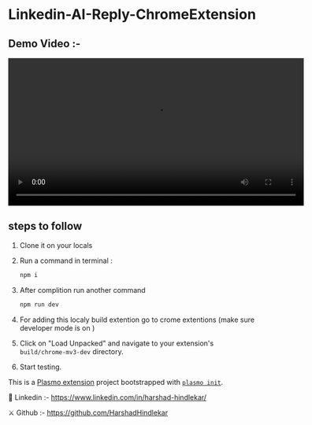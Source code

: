# Linkedin-AI-Reply-ChromeExtension


## Demo Video :- 
<video width="600" controls autoplay>
  <source src="./assets/recording-demo.mp4" type="video/mp4">
  Your browser does not support the video tag.
</video>

## steps to follow 

1. Clone it on your locals

2. Run a command in terminal :
    ```bash
    npm i

3. After complition run another command 
    ```bash
    npm run dev

4. For adding this localy build extention go to crome extentions (make sure developer mode is on )

5. Click on "Load Unpacked" and navigate to your extension's `build/chrome-mv3-dev` directory.

6. Start testing.

This is a [Plasmo extension](https://docs.plasmo.com/) project bootstrapped with [`plasmo init`](https://www.npmjs.com/package/plasmo).



🔰 Linkedin :- https://www.linkedin.com/in/harshad-hindlekar/

⚔️ Github :- https://github.com/HarshadHindlekar


